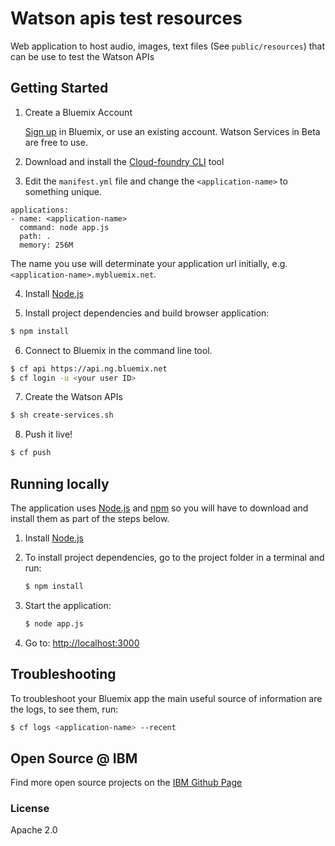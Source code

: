 # Watson apis test resources
Web application to host audio, images, text files (See `public/resources`)
that can be use to test the Watson APIs


## Getting Started

1. Create a Bluemix Account

    [Sign up][sign_up] in Bluemix, or use an existing account. Watson Services in Beta are free to use.

2. Download and install the [Cloud-foundry CLI][cloud_foundry] tool

3. Edit the `manifest.yml` file and change the `<application-name>` to something unique.
  ```none
  applications:
  - name: <application-name>
    command: node app.js
    path: .
    memory: 256M
  ```
  The name you use will determinate your application url initially, e.g. `<application-name>.mybluemix.net`.

4. Install [Node.js](http://nodejs.org/)

5. Install project dependencies and build browser application:
  ```sh
  $ npm install
  ```

6. Connect to Bluemix in the command line tool.
  ```sh
  $ cf api https://api.ng.bluemix.net
  $ cf login -u <your user ID>
  ```

7. Create the Watson APIs
  ```sh
  $ sh create-services.sh
  ```

8. Push it live!
  ```sh
  $ cf push
  ```

## Running locally

  The application uses [Node.js](http://nodejs.org/) and [npm](https://www.npmjs.com/) so you will have to download and install them as part of the steps below.

  1. Install [Node.js](http://nodejs.org/)

  2. To install project dependencies, go to the project folder in a terminal and run:
      ```sh
      $ npm install
      ```

  3. Start the application:
      ```sh
      $ node app.js
      ```

  4. Go to: [http://localhost:3000](http://localhost:3000)

## Troubleshooting

To troubleshoot your Bluemix app the main useful source of information are the logs, to see them, run:

  ```sh
  $ cf logs <application-name> --recent
  ```

## Open Source @ IBM
  Find more open source projects on the [IBM Github Page](http://ibm.github.io/)

### License
 Apache 2.0

[cloud_foundry]: https://github.com/cloudfoundry/cli
[sign_up]: https://console.ng.bluemix.net/registration/